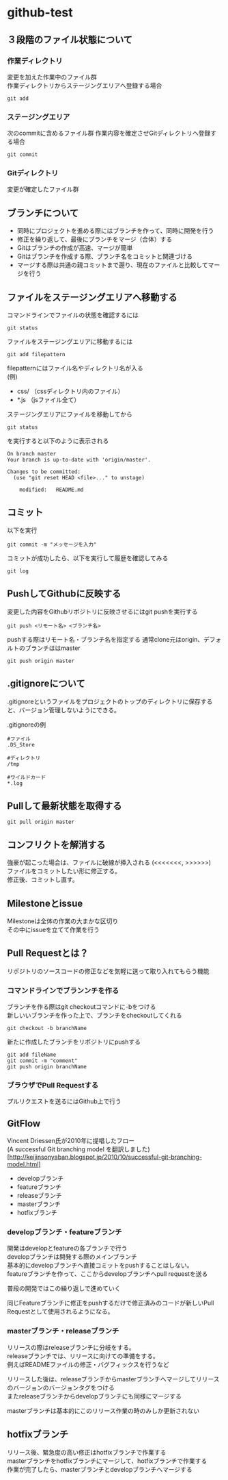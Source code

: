 # github-test

## ３段階のファイル状態について
### 作業ディレクトリ
変更を加えた作業中のファイル群  
作業ディレクトリからステージングエリアへ登録する場合  
```
git add
```

### ステージングエリア
次のcommitに含めるファイル群
作業内容を確定させGitディレクトリへ登録する場合  
```
git commit
```

### Gitディレクトリ
変更が確定したファイル群

## ブランチについて
* 同時にプロジェクトを進める際にはブランチを作って、同時に開発を行う  
* 修正を繰り返して、最後にブランチをマージ（合体）する  
* Gitはブランチの作成が高速、マージが簡単  
* Gitはブランチを作成する際、ブランチ名をコミットと関連づける
* マージする際は共通の親コミットまで遡り、現在のファイルと比較してマージを行う


## ファイルをステージングエリアへ移動する
コマンドラインでファイルの状態を確認するには
```
git status
```

ファイルをステージングエリアに移動するには
```
git add filepattern
```

filepatternにはファイル名やディレクトリ名が入る  
(例)

* css/ （cssディレクトリ内のファイル）  
* *.js （jsファイル全て）

ステージングエリアにファイルを移動してから
```
git status
```
を実行すると以下のように表示される

```
On branch master
Your branch is up-to-date with 'origin/master'.

Changes to be committed:
  (use "git reset HEAD <file>..." to unstage)

	modified:   README.md
```

## コミット
以下を実行
```
git commit -m "メッセージを入力"
```

コミットが成功したら、以下を実行して履歴を確認してみる
```
git log
```

## PushしてGithubに反映する
変更した内容をGithubリポジトリに反映させるにはgit pushを実行する
```
git push <リモート名> <ブランチ名>
```

pushする際はリモート名・ブランチ名を指定する
通常clone元はorigin、デフォルトのブランチははmaster
```
git push origin master
```

## .gitignoreについて
.gitignoreというファイルをプロジェクトのトップのディレクトリに保存すると、バージョン管理しないようにできる。  

.gitignoreの例
```
#ファイル
.DS_Store

#ディレクトリ
/tmp

#ワイルドカード
*.log
```

## Pullして最新状態を取得する
```
git pull origin master
```

## コンフリクトを解消する
強豪が起こった場合は、ファイルに破線が挿入される (<<<<<<<, >>>>>>)  
ファイルをコミットしたい形に修正する。  
修正後、コミットし直す。

## Milestoneとissue
Milestoneは全体の作業の大まかな区切り  
その中にissueを立てて作業を行う


## Pull Requestとは？
リポジトリのソースコードの修正などを気軽に送って取り入れてもらう機能  

### コマンドラインでブランンチを作る
ブランチを作る際はgit checkoutコマンドに-bをつける  
新しいいブランチを作った上で、ブランチをcheckoutしてくれる
```
git checkout -b branchName
```

新たに作成したブランチをリポジトリにpushする
```
git add fileName
git commit -m "comment"
git push origin branchName
```

### ブラウザでPull Requestする
プルリクエストを送るにはGithub上で行う

## GitFlow
Vincent Driessen氏が2010年に提唱したフロー  
(A successful Git branching model を翻訳しました)[http://keijinsonyaban.blogspot.jp/2010/10/successful-git-branching-model.html]

* developブランチ
* featureブランチ
* releaseブランチ
* masterブランチ
* hotfixブランチ


### developブランチ・featureブランチ  
開発はdevelopとfeatureの各ブランチで行う  
developブランチは開発する際のメインブランチ  
基本的にdevelopブランチへ直接コミットをpushすることはしない。  
featureブランチを作って、ここからdevelopブランチへpull requestを送る  

普段の開発ではこの繰り返しで進めていく

同じFeatureブランチに修正をpushするだけで修正済みのコードが新しいPull Requestとして使用されるようになる。

### masterブランチ・releaseブランチ
リリースの際はreleaseブランチに分岐をする。  
releaseブランチでは、リリースに向けての準備をする。  
例えばREADMEファイルの修正・バグフィックスを行うなど

リリースした後は、releaseブランチからmasterブランチへマージしてリリースのバージョンのバージョンタグをつける  
またreleaseブランチからdevelopブランチにも同様にマージする  

masterブランチは基本的にこのリリース作業の時のみしか更新されない

## hotfixブランチ
リリース後、緊急度の高い修正はhotfixブランチで作業する  
masterブランチをhotfixブランチにマージして、hotfixブランチで作業する  
作業が完了したら、masterブランチとdevelopブランチへマージする
